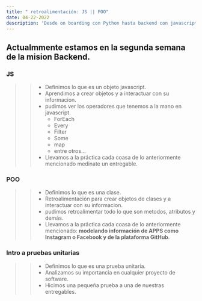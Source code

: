 ```yaml
---
title: " retroalimentación: JS || POO"
date: 04-22-2022
description: 'Desde on boarding con Python hasta backend con javascript (NodeJS)'
---
```



## Actualmmente estamos en la segunda semana de la mision Backend.


###  JS
>> - Definimos lo que es un objeto javascript.
>> - Aprendimos a crear objetos y a interactuar con su informacion.
>> - pudimos ver los operadores que tenemos a la mano en javascript.
>>    * ForEach
>>    * Every
>>    * Filter
>>    * Some
>>    * map
>>    * entre otros...
>> - Llevamos a la práctica cada coasa de lo anteriormente mencionado medinate un entregable.


### POO
>> - Definimos lo que es una clase.
>> - Retroalimentación para crear objetos de clases y a interactuar con su informacion.
>> - pudimos retroalimentar todo lo que son metodos, atributos y demás.
>> - Llevamos a la práctica cada coasa de lo anteriormente mencionado: 
>> **modelando información de APPS como Instagram o Facebook y de la plataforma GitHub**.


### Intro a pruebas unitarias
>> - Definimos lo que es una prueba unitaria.
>> - Analizamos su importancia en cualquier proyecto de software.
>> - Hicimos una pequeña prueba a una de nuestras entregables.
